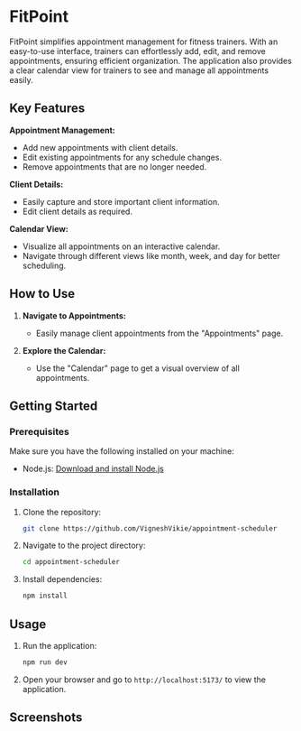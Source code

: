 # FitPoint

FitPoint simplifies appointment management for fitness trainers. With an easy-to-use interface, trainers can effortlessly add, edit, and remove appointments, ensuring efficient organization. The application also provides a clear calendar view for trainers to see and manage all appointments easily.

## Key Features

**Appointment Management:**
- Add new appointments with client details.
- Edit existing appointments for any schedule changes.
- Remove appointments that are no longer needed.

**Client Details:**
- Easily capture and store important client information.
- Edit client details as required.

**Calendar View:**
- Visualize all appointments on an interactive calendar.
- Navigate through different views like month, week, and day for better scheduling.

## How to Use

1. **Navigate to Appointments:**
   - Easily manage client appointments from the "Appointments" page.

2. **Explore the Calendar:**
   - Use the "Calendar" page to get a visual overview of all appointments.
  
## Getting Started

### Prerequisites

Make sure you have the following installed on your machine:

- Node.js: [Download and install Node.js](https://nodejs.org/)

### Installation

1. Clone the repository:

   ```bash
   git clone https://github.com/VigneshVikie/appointment-scheduler
   ```

2. Navigate to the project directory:

   ```bash
   cd appointment-scheduler
   ```

3. Install dependencies:

   ```bash
   npm install
   ```

## Usage

1. Run the application:

   ```bash
   npm run dev
   ```

2. Open your browser and go to `http://localhost:5173/` to view the application.

  

## Screenshots

